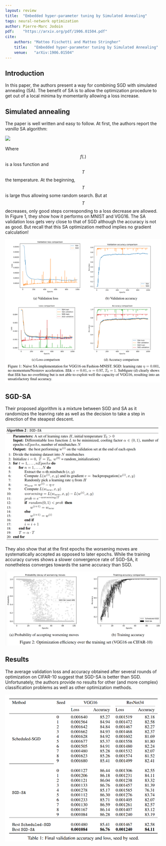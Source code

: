 ```yaml
---
layout: review
title:  "Embedded hyper-parameter tuning by Simulated Annealing"
tags: neural-network optimization
author: Pierre-Marc Jodoin
pdf:    "https://arxiv.org/pdf/1906.01504.pdf"
cite:
    authors: "Matteo Fischetti and Matteo Stringher"
    title:   "Embedded hyper-parameter tuning by Simulated Annealing"
    venue:   "arXiv:1906.01504"
---
```


## Introduction



In this paper, the authors present a way for combining SGD with simulated annealing (SA).  The benefit of SA is to allow the optimization procedure to get out of a local minima by momentarily allowing a loss increase.


## Simulated annealing 

The paper is well written and easy to follow.  At first, the authors report the *vanilla* SA algorithm:

![](/article/iimages/sgdsa/sc01.png)

Where $$f(.)$$ is a loss function and $$T$$ the temperature. At the beginning, $$T$$ is large thus allowing some random search.  But at $$T$$ decreases, only good steps corresponding to a loss decrease are allowed.  In Figure 1, they show  how it performs on MNIST and VGG16.  The SA validation loss gets very close to that of SGD although the accuracy is not as good.  But recall that this SA optimization method implies no gradient calculation! 

![](/article/images/sgdsa/sc02.png)


## SGD-SA

Their proposed algorithm is a mixture between SGD and SA as it randomizes the leanring rate as well as the decision to take a step in direction of the steapest descent.


![](/article/images/sgdsa/sc03.png)

They also show that at the first epochs the worsening moves are systematically accepted as opposed to later epochs.  While the training accuracy curves shows a slower convergence rate of SGD-SA, it nonetheless converges towards the same accuracy than SGD. 


![](/article/images/sgdsa/sc04.png)

## Results

The average validation loss and accuracy obtained after several rounds of optimization on CIFAR-10 suggest that SGD-SA is better than SGD.  Unfortunately, the authors provide no results for other (and more complex) classification problems as well as other optimization methods.

![](/article/images/sgdsa/sc05.png)





